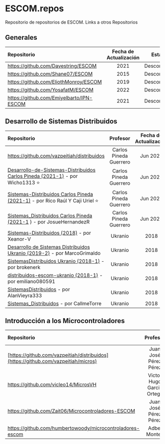 # ESCOM.repos
Repositorio de repositorios de ESCOM.
Links a otros Repositorios

## Generales
|Repositorio |Fecha de Actualización| Estado |
:--- |:---:|:---:|
https://github.com/Davestring/ESCOM | 2021 | Desconocido |
https://github.com/Shane07/ESCOM | 2015 | Desconocido |
https://github.com/EliothMonroy/ESCOM | 2019 | Desconocido |
https://github.com/YosafatM/ESCOM | 2022 | Desconocido |
https://github.com/Emiyelbarto/IPN-ESCOM | 2021 | Desconocido |

## Desarrollo de Sistemas Distribuidos

|Repositorio |Profesor |Fecha de Actualización| Estado |
:--- |:---:|:---:|:---:|
https://github.com/vazpeitiah/distribuidos | Carlos Pineda Guerrero | Jun 2021 | Desconocido |
[Desarrollo-de-Sistemas-Distribuidos Carlos Pineda (2021-1)](https://github.com/Wicho1313/Desarrollo-de-Sistemas-Distribuidos)  - por Wicho1313 ⭐ | Carlos Pineda Guerrero | Jun 2021 | Desconocido |
[Sistemas-Distribuidos Carlos Pineda (2021-1)](https://github.com/gren29/Sistemas-Distribuidos)  - por Rico Raúl Y Caji Uriel ⭐ | Carlos Pineda Guerrero | Jun 2021 | Desconocido |
[Sistemas_Distribuidos Carlos Pineda (2021-1](https://github.com/JosueHernandezR/Sistemas_Distribuidos) ) - por JosueHernandezR | Carlos Pineda Guerrero | Jun 2021 | Desconocido |
[Sistemas-Distribuidos (2018)](https://github.com/Xeanor-V/Sistemas-Distribuidos) - por Xeanor-V | Ukranio | 2018 | Desconocido |
[Desarrollo de Sistemas Distribuidos Ukranio (2019-2)](https://github.com/MarcoGrimaldo/DSD) - por MarcoGrimaldo | Ukranio | 2018 | Desconocido |
[SistemasDistribuidos Ukranio (2018-1)](https://github.com/brokenerk/SistemasDistribuidos) - por brokenerk| Ukranio | 2018 | Desconocido |
[distribuidos-escom-ukranio (2018-1)](https://github.com/emiliano080591/distribuidos-escom-ukranio) - por emiliano080591| Ukranio | 2018 | Desconocido |
[SistemasDistribuidos](https://github.com/AlanVieyra333/SistemasDistribuidos) - por AlanVieyra333| Ukranio | 2018 | Desconocido |
[Sistemas_Distribuidos](https://github.com/CallmeTorre/Sistemas_Distribuidos) - por CallmeTorre| Ukranio | 2018 | Desconocido |

## Introducción a los Microcontroladores
|Repositorio |Profesor |Fecha de Actualización| Estado |
:--- |:---:|:---:|:---:|
[https://github.com/vazpeitiah/distribuidos](https://github.com/vazpeitiah/micros) | Juan José Pérez Pérez | 2021 | Desconocido |
https://github.com/vicleo14/MicrosVH | Victor Hugo Garcia Ortega | 2019 | Desconocido |
https://github.com/Zait06/Microcontroladores-ESCOM | Juan José Pérez Pérez | 2020 | Desconocido |
https://github.com/humbertowoody/microcontroladores-escom | Adbel Montes | 2023 | Desconocido |







